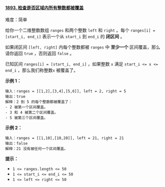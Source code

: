 #### [1893\. 检查是否区域内所有整数都被覆盖](https://leetcode.cn/problems/check-if-all-the-integers-in-a-range-are-covered/)

难度：简单

给你一个二维整数数组 `ranges` 和两个整数 `left` 和 `right` 。每个 `ranges[i] = [start_i, end_i]` 表示一个从 `start_i` 到 `end_i` 的 **闭区间** 。

如果闭区间 `[left, right]` 内每个整数都被 `ranges` 中 **至少一个** 区间覆盖，那么请你返回 `true` ，否则返回 `false` 。

已知区间 `ranges[i] = [start_i, end_i]` ，如果整数 `x` 满足 `start_i <= x <= end_i` ，那么我们称整数`x` 被覆盖了。

**示例 1：**

```
输入：ranges = [[1,2],[3,4],[5,6]], left = 2, right = 5
输出：true
解释：2 到 5 的每个整数都被覆盖了：
- 2 被第一个区间覆盖。
- 3 和 4 被第二个区间覆盖。
- 5 被第三个区间覆盖。
```

**示例 2：**

```
输入：ranges = [[1,10],[10,20]], left = 21, right = 21
输出：false
解释：21 没有被任何一个区间覆盖。
```

**提示：**

-   `1 <= ranges.length <= 50`
-   `1 <= start_i <= end_i <= 50`
-   `1 <= left <= right <= 50`
